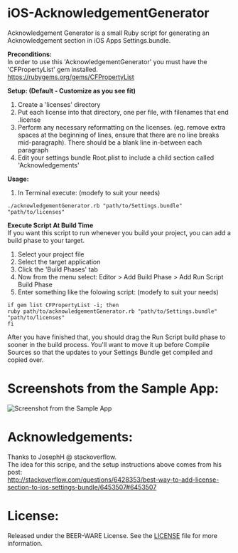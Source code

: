 iOS-AcknowledgementGenerator
============================

Acknowledgement Generator is a small Ruby script for generating an Acknowledgement section in iOS Apps Settings.bundle.

**Preconditions:**  
In order to use this 'AcknowledgementGenerator' you must have the 'CFPropertyList' gem installed.  
https://rubygems.org/gems/CFPropertyList

**Setup: (Default - Customize as you see fit)**  
1. Create a 'licenses' directory  
2. Put each license into that directory, one per file, with filenames that end .license  
3. Perform any necessary reformatting on the licenses. (eg. remove extra spaces at the beginning of lines, ensure that there are no line breaks mid-paragraph). There should be a blank line in-between each paragraph  
4. Edit your settings bundle Root.plist to include a child section called 'Acknowledgements'  

**Usage:**  
1. In Terminal execute: (modefy to suit your needs)  

```
./acknowledgementGenerator.rb "path/to/Settings.bundle" "path/to/licenses"
```

**Execute Script At Build Time**  
If you want this script to run whenever you build your project, you can add a build phase to your target.  

1. Select your project file
2. Select the target application
3. Click the 'Build Phases' tab
4. Now from the menu select: Editor > Add Build Phase > Add Run Script Build Phase
5. Enter something like the folowing script: (modefy to suit your needs) 

```
if gem list CFPropertyList -i; then
ruby path/to/acknowledgementGenerator.rb "path/to/Settings.bundle" "path/to/licenses"
fi
```

After you have finished that, you should drag the Run Script build phase to sooner in the build process. You'll want to move it up before Compile Sources so that the updates to your Settings Bundle get compiled and copied over.


# Screenshots from the Sample App:
![Screenshot from the Sample App](https://raw.github.com/cvknage/iOS-AcknowledgementGenerator/master/SampleProject/SampleProject.png)


# Acknowledgements:
Thanks to JosephH @ stackoverflow.  
The idea for this scripe, and the setup instructions above comes from his post:  
http://stackoverflow.com/questions/6428353/best-way-to-add-license-section-to-ios-settings-bundle/6453507#6453507

# License:
Released under the BEER-WARE License. See the
[LICENSE](https://github.com/cvknage/iOS-AcknowledgementGenerator/blob/master/LICENSE)
file for more information.
